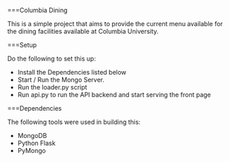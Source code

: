 ===Columbia Dining

This is a simple project that aims to provide the current menu available for the dining facilities available at Columbia University. 


===Setup

Do the following to set this up:

* Install the Dependencies listed below
* Start / Run the Mongo Server.
* Run the loader.py script 
* Run api.py to run the API backend and start serving the front page

===Dependencies

The following tools were used in building this: 
* MongoDB
* Python Flask
* PyMongo

